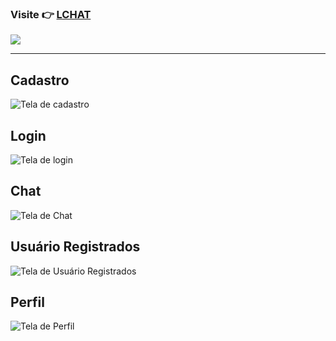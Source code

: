 ### Visite 👉 [LCHAT](https://luchat.netlify.app)

<a align="center" href="luchat.netlify.app" target="_blank">
  <img src="https://luchat.netlify.app/static/media/logo-with-text.453b433c34b43a6b4833d333b03aeccc.svg" />
</a>

-------------------

## Cadastro
![Tela de cadastro](https://i.ibb.co/BjttmDp/image.png)

## Login
![Tela de login](https://i.ibb.co/fxKCKDY/image.png)

## Chat
![Tela de Chat](https://i.ibb.co/ydcCdBK/image.png)

## Usuário Registrados
![Tela de Usuário Registrados](https://i.ibb.co/K5Y3LQ7/image.png)

## Perfil
![Tela de Perfil](https://i.ibb.co/cbfbF4q/image.png)
